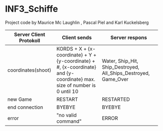 # INF3_Schiffe
Project code by Maurice Mc Laughlin , Pascal Piel and Karl Kuckelsberg

| Server Client Protokoll  | Client sends | Server respons |
|---|---|---|
|  coordinates(shoot) |  KORDS + X + {x-coordinate} + Y + {y-coordinate} + #, {x-coordinate} and {y-coordinate} max. size of number is 0 until  10 | Water,  Ship_Hit, Ship_Destroyed, All_Ships_Destroyed, Game_Over|
|  new Game | RESTART  | RESTARTED|
|  end connection | BYEBYE  | BYEBYE |
|  error | "no valid command" | ERROR |
